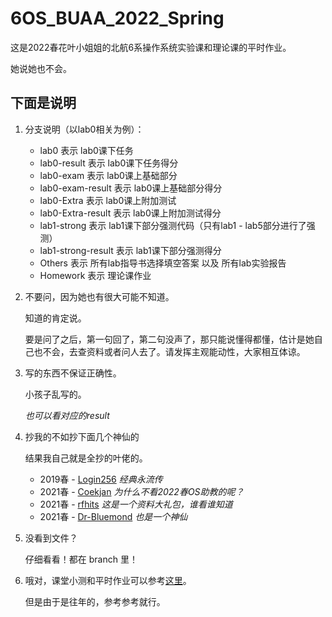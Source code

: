 # 6OS_BUAA_2022_Spring

这是2022春花叶小姐姐的北航6系操作系统实验课和理论课的平时作业。

她说她也不会。



## 下面是说明

1. 分支说明（以lab0相关为例）：
   - lab0 表示 lab0课下任务
   - lab0-result 表示 lab0课下任务得分
   - lab0-exam 表示 lab0课上基础部分
   - lab0-exam-result 表示 lab0课上基础部分得分
   - lab0-Extra 表示 lab0课上附加测试
   - lab0-Extra-result 表示 lab0课上附加测试得分
   - lab1-strong 表示 lab1课下部分强测代码（只有lab1 - lab5部分进行了强测）
   - lab1-strong-result 表示 lab1课下部分强测得分
   - Others 表示 所有lab指导书选择填空答案 以及 所有lab实验报告
   - Homework 表示 理论课作业
   
2. 不要问，因为她也有很大可能不知道。

   知道的肯定说。

   要是问了之后，第一句回了，第二句没声了，那只能说懂得都懂，估计是她自己也不会，去查资料或者问人去了。请发挥主观能动性，大家相互体谅。

3. 写的东西不保证正确性。

   小孩子乱写的。

   *也可以看对应的result*

4. 抄我的不如抄下面几个神仙的
   
   结果我自己就是全抄的叶佬的。
   
   - 2019春 - [Login256](https://github.com/login256/BUAA-OS-2019/tree/master) *经典永流传*
   - 2021春 - [Coekjan](https://github.com/Coekjan/SOMOS) *为什么不看2022春OS助教的呢？*
   - 2021春 - [rfhits](https://github.com/rfhits/Operating-System-BUAA-2021) *这是一个资料大礼包，谁看谁知道*
   - 2021春 - [Dr-Bluemond](https://github.com/Dr-Bluemond/BUAA_OS_2021) *也是一个神仙*
   
5. 没看到文件？

   仔细看看！都在 branch 里！

6. 哦对，课堂小测和平时作业可以参考[这里](https://blog.csdn.net/jeremyzhao1998/category_9781325.html)。

   但是由于是往年的，参考参考就行。
